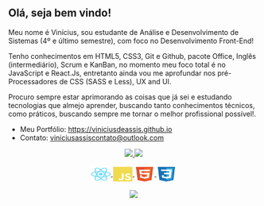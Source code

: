 ## Olá, seja bem vindo!

<a> Meu nome é Vinícius, sou estudante de Análise e Desenvolvimento de Sistemas (4º e último semestre), com foco no Desenvolvimento Front-End!

 Tenho conhecimentos em HTML5, CSS3, Git e Github, pacote Office, Inglês (intermediário), Scrum e KanBan, no momento meu foco total é no JavaScript e React.Js, entretanto ainda vou me aprofundar nos pré-Processadores de CSS (SASS e Less), UX and UI. 

 Procuro sempre estar aprimorando as coisas que já sei e estudando tecnologias que almejo aprender, buscando tanto conhecimentos técnicos, como práticos, buscando sempre me tornar o melhor profissional possível!. </a>

- Meu Portfólio: https://viniciusdeassis.github.io
- Contato: viniciusassiscontato@outlook.com 


 <div align="center">
  <a href="https://github.com/ViniciusdeAssis">
  <img height="180em" src="https://github-readme-stats.vercel.app/api?username=ViniciusdeAssis&show_icons=true&theme=dark&include_all_commits=true&count_private=true"/>
  <img height="180em" src="https://github-readme-stats.vercel.app/api/top-langs/?username=ViniciusdeAssis&layout=compact&langs_count=7&theme=dark"/>
</div>
  
<div align="center" style="display: inline_block"><br>
 <img align="center" alt="Vinicius-React.Js" height="30" width="40" src="https://raw.githubusercontent.com/devicons/devicon/master/icons/react/react-original.svg">
 <img align="center" alt="Vinicius-JavaScript" height="30" width="40" src="https://raw.githubusercontent.com/devicons/devicon/master/icons/javascript/javascript-plain.svg">
 <img align="center" alt="Vinicius-HTML" height="30" width="40" src="https://raw.githubusercontent.com/devicons/devicon/master/icons/html5/html5-original.svg">
 <img align="center" alt="Vinicius-CSS" height="30" width="40" src="https://raw.githubusercontent.com/devicons/devicon/master/icons/css3/css3-original.svg">   
</div>
 
<br>
<div align="center"> 
  <a href="https://www.linkedin.com/in/viníciusdeassis" target="_blank"><img src="https://img.shields.io/badge/-LinkedIn-%230077B5?style=for-the-badge&logo=linkedin&logoColor=white">
  </a>
</div>
